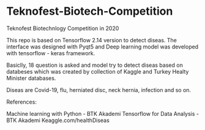 # Teknofest-Biotech-Competition
Teknofest Biotechnlogy Competition in 2020


This repo is based on Tensorflow 2.14 version to detect diseas.
The interface was designed with Pyqt5 and Deep learning model was developed with tensorflow - keras framework.

Basiclly, 18 question is asked and model try to detect diseas based on databeses which was created by collection of Kaggle and Turkey Healty Minister databases.

Diseas are Covid-19, flu, herniated disc, neck hernia, infection and so on.

References:

Machine learning with Python - BTK Akademi
Tensorflow for Data Analysis - BTK Akademi
Keaggle.com/healthDiseas
